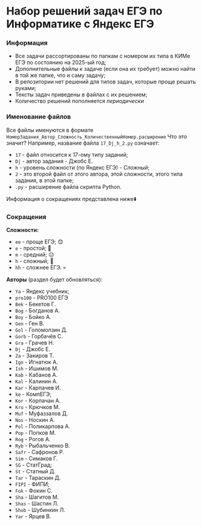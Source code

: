 # Набор решений задач ЕГЭ по Информатике с Яндекс ЕГЭ
### Информация
- Все задачи рассортированы по папкам с номером их типа в КИМе ЕГЭ по состоянию на 2025-ый год;
- Дополнительные файлы к задаче (если она их требует) можно найти в той же папке, что и саму задачу;
- В репозитории нет решений для типов задач, которые проще решать руками;
- Тексты задач приведены в файлах с их решением;
- Количество решений пополняется *периодически*
### Именование файлов
Все файлы именуются в формате `НомерЗадания_Автор_Сложность_КоличественныйНомер.расширение` Что это значит?
Например, название файла `17_Dj_h_2.py` означает:
- `17`  - файл относится к 17-ому типу заданий;
- `Dj`  - автор задания - Джобс Е.
- `h`   - уровень сложности (по Яндекс ЕГЭ) - *Сложный*;
- `2`   - это второй файл от этого автора, этой сложности, этого типа задания, в этой папке;
- `.py` - расширение файла скрипта Python.

Информация о сокращениях представлена ниже⬇️
### Сокращения
**Сложности:**
- `ee`  - проще ЕГЭ;    😊
- `e`   - простой;      🙂
- `m`   - средний;      😐
- `h`   - сложный;      👿
- `hh`  - сложнее ЕГЭ.  💀

**Авторы** (раздел будет обновляться):
- `Ya`      - Яндекс учебник;
- `pro100`  - PRO100 ЕГЭ
- `Bek`     - Бекетов Г.
- `Bog`     - Богданов А.
- `Boy`     - Бойко А.
- `Gen`     - Ген В.
- `Gol`     - Голомолзин Д.
- `Gorb`    - Горбачёв С.
- `Gra`     - Грачев Н.
- `Dj`      - Джобс Е.
- `Za`      - Закиров Т.
- `Ign`     - Игнатюк А.
- `Ish`     - Ишимов М.
- `Kab`     - Кабанов А.
- `Kal`     - Калинин А.
- `Kar`     - Карпачев И.
- `ke`      - КомпЕГЭ;
- `Kor`     - Корпачан А.
- `Kru`     - Крючков М.
- `Muf`     - Муфаззалов Д.
- `Nos`     - Носкин А.
- `Pol`     - Поликарпова А.
- `Pop`     - Попков М.
- `Rog`     - Рогов А.
- `Ryb`     - Рыбальченко В.
- `Safr`    - Сафронов Р.
- `Sim`     - Симаков Г.
- `SG`      - СтатГрад;
- `St`      - Статный Д.
- `Tar`     - Тараскин Д.
- `FIPI`    - ФИПИ;
- `Fok`     - Фокин С.
- `Sha`     - Шагитов М.
- `Shas`    - Шастин Л.
- `Shub`    - Шубинкин Л.
- `Yar`     - Ярцев В.
